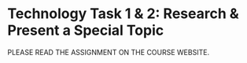 # Technology Task 1 & 2: Research & Present a Special Topic

PLEASE READ THE ASSIGNMENT ON THE COURSE WEBSITE.
